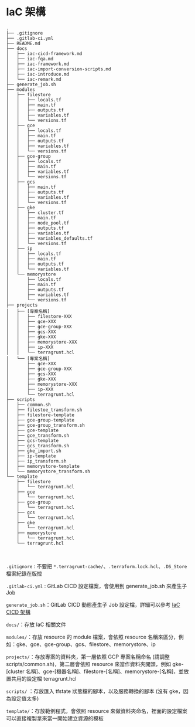 # IaC 架構

```
.
├── .gitignore
├── .gitlab-ci.yml
├── README.md
├── docs
│   ├── iac-cicd-framework.md
│   ├── iac-fqa.md
│   ├── iac-framework.md
│   ├── iac-import-conversion-scripts.md
│   ├── iac-introduce.md
│   └── iac-remark.md
├── generate_job.sh
├── modules
│   ├── filestore
│   │   ├── locals.tf
│   │   ├── main.tf
│   │   ├── outputs.tf
│   │   ├── variables.tf
│   │   └── versions.tf
│   ├── gce
│   │   ├── locals.tf
│   │   ├── main.tf
│   │   ├── outputs.tf
│   │   ├── variables.tf
│   │   └── versions.tf
│   ├── gce-group
│   │   ├── locals.tf
│   │   ├── main.tf
│   │   ├── variables.tf
│   │   └── versions.tf
│   ├── gcs
│   │   ├── main.tf
│   │   ├── outputs.tf
│   │   ├── variables.tf
│   │   └── versions.tf
│   ├── gke
│   │   ├── cluster.tf
│   │   ├── main.tf
│   │   ├── node_pool.tf
│   │   ├── outputs.tf
│   │   ├── variables.tf
│   │   ├── variables_defaults.tf
│   │   └── versions.tf
│   ├── ip
│   │   ├── locals.tf
│   │   ├── main.tf
│   │   ├── outputs.tf
│   │   └── variables.tf
│   └── memorystore
│       ├── locals.tf
│       ├── main.tf
│       ├── outputs.tf
│       ├── variables.tf
│       └── versions.tf
├── projects
│   ├── [專案名稱]
│   │   ├── filestore-XXX
│   │   ├── gce-XXX
│   │   ├── gce-group-XXX
│   │   ├── gcs-XXX
│   │   ├── gke-XXX
│   │   ├── memorystore-XXX
│   │   ├── ip-XXX
│   │   └── terragrunt.hcl
│   └── [專案名稱]
│       ├── gce-XXX
│       ├── gce-group-XXX
│       ├── gcs-XXX
│       ├── gke-XXX
│       ├── memorystore-XXX
│       ├── ip-XXX
│       └── terragrunt.hcl
├── scripts
│   ├── common.sh
│   ├── filestoe_transform.sh
│   ├── filestore-template
│   ├── gce-group-template
│   ├── gce-group_transform.sh
│   ├── gce-template
│   ├── gce_transform.sh
│   ├── gcs-template
│   ├── gcs_transform.sh
│   ├── gke_import.sh
│   ├── ip-template
│   ├── ip_transform.sh
│   ├── memorystore-template
│   └── memorystore_transform.sh
└── template
    ├── filestore
    │   └── terragrunt.hcl
    ├── gce
    │   └── terragrunt.hcl
    ├── gce-group
    │   └── terragrunt.hcl
    ├── gcs
    │   └── terragrunt.hcl
    ├── gke
    │   └── terragrunt.hcl
    ├── memorystore
    │   └── terragrunt.hcl
    └── terragrunt.hcl
```

<br>

`.gitignore` : 不要把 `*.terragrunt-cache/`、`.terraform.lock.hcl`、`.DS_Store` 檔案紀錄在版控

`.gitlab-ci.yml` : GitLab CICD 設定檔案，會使用到 generate_job.sh 來產生子 Job

`generate_job.sh`：GitLab CICD 動態產生子 Job 設定檔，詳細可以參考 [IaC CICD 架構](https://github.com/880831ian/IaC/blob/master/docs/iac-cicd-framework.md)

`docs/`：存放 IaC 相關文件

`modules/`：存放 resource 的 module 檔案，會依照 resource 名稱來區分，例如：gke、gce、gce-group、gcs、filestore、memorystore、ip

`projects/`：存放專案的資料夾，第一層依照 GCP 專案名稱命名 (請調整 scripts/common.sh)，第二層會依照 resource 來當作資料夾開頭，例如 gke-[cluster 名稱]、gce-[機器名稱]、filestore-[名稱]、memorystore-[名稱]，並放置共用的設定檔 terragrunt.hcl

`scripts/` ：存放匯入 tfstate 狀態檔的腳本，以及服務轉換的腳本 (沒有 gke，因為設定值太多)

`template/`：存放範例程式，會依照 resource 來做資料夾命名，裡面的設定檔案可以直接複製拿來當一開始建立資源的模板
